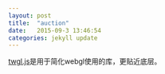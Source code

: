 ```yaml
---
layout: post
title:  "auction"
date:   2015-09-3 13:46:54
categories: jekyll update
---
```

[twgl.js][twgl]是用于简化webgl使用的库，更贴近底层。

[twgl]: http://twgljs.org/